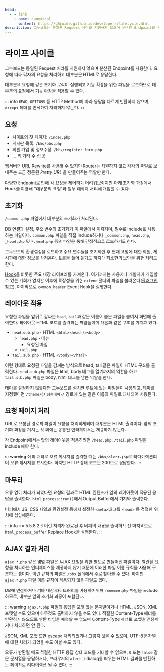 ```yaml
---
head:
  - - link
    - name: canonical
      content: https://g5guide.github.io/developers/lifecycle.html
description: 그누보드는 통일된 Request 처리를 지원하지 않으며 분산된 Endpoint를 사용한다. 요청에 따라 각자의 요청을 처리하고 대부분은 HTML로 응답한다. 대부분의 요청에 같은 초기화 로직이 실행되고 기능 확장을 위한 파일을 로드하므로 대부분의 요청에서 기능 확장을 적용할 수 있다.
---
```


# 라이프 사이클

그누보드는 통일된 Request 처리를 지원하지 않으며 분산된 Endpoint를 사용한다. 요청에 따라 각자의 요청을 처리하고 대부분은 HTML로 응답한다.

대부분의 요청에 같은 초기화 로직이 실행되고 기능 확장을 위한 파일을 로드하므로 대부분의 요청에서 기능 확장을 적용할 수 있다.

::: info
`HEAD`, `OPTIONS` 등 HTTP Method에 따라 응답을 다르게 반환하지 않으며, `Accept` 헤더를 인식하여 처리하지 않는다.
:::

## 요청

- 사이트의 첫 페이지: `/index.php`
- 게시판 목록: `/bbs/bbs.php`
- 회원 가입 및 정보수정: `/bbs/register_form.php`
- ... 외 기타 수 십 곳

웹서버의 [URL Rewrite](/developers/path_and_url)를 사용할 수 있지만 Router는 지원하지 않고 각각의 파일로 보내주는 조금 정돈된 _Pretty URL_ 을 만들어주는 역할만 한다.

다양한 Endpoint로 인해 각 요청을 제어하기 어려워보이지만 아래 초기화 과정에서 Hook을 이용해 "대부분의 요청"과 일부 데이터 처리에 개입할 수 있다.

## 초기화

`/common.php` 파일에서 대부분의 초기화가 처리된다.

DB 연결과 설정, 주요 변수의 초기화가 이 파일에서 이뤄지며, 필수로 include로 사용하는 파일이다. `common.php` 파일을 직접 include하거나 `_common.php`, `head.php`, `_head.php` 및 `*.head.php` 등의 파일을 통해 간접적으로 로드하기도 한다.

그누보드의 환경설정을 로드하고 주요 변수들을 초기화한 후 현재 요청에 대한 회원, 게시판에 대한 정보를 가져온다. [트롤을 풀어 놓기](/developers/polluted_variables)도 하지만 최소한의 보안을 위한 처리도 한다.

[Hook](/developers/hook)을 비롯한 주요 내장 라이브러를 가져온다. 여기까지는 사용자나 개발자가 개입할 수 있는 기회가 없지만 이후에 확장성을 위한 `extend` 폴더의 파일을 불러온다([플러그인](/developers/make_plugin) 참고). 마지막으로 `common_header` Event Hook을 실행한다.

## 레이아웃 적용

요청한 파일을 앞뒤로 감싸는 `head`, `tail`과 같은 이름이 붙은 파일을 붙여서 화면에 출력한다. 레이아웃 HTML 코드를 출력하는 파일들이며 다음과 같은 구조를 가지고 있다.

- `head.sub.php` - HTML `<html><head /><body>`
  - `head.php` - 메뉴
    - 요청된 파일
  - `tail.php`
- `tail.sub.php` - HTML `</body></html>`

이런 형태로 요청된 파일을 감싸는 방식으로 head, tail 같은 파일이 HTML 구조를 출력한다. `head.sub.php` 파일은 html, body 태그를 열기까지의 역할을 하고 `tail.sub.php` 파일은 body, html 태그를 닫는 역할을 한다.

테마를 설정하지 않았다면 그누보드를 설치한 루트에 있는 파일들이 사용되고, 테마를 지정했다면 `/theme/{지정한테마}/` 경로에 있는 같은 이름의 파일로 대체되어 사용된다.

## 요청 페이지 처리

URL로 요청된 경로의 파일이 요청을 처리하게되며 대부분은 HTML 출력이다.
앞의 초기화 과정을 거치는 것 외에는 공통된 인터페이스는 제공하지 않는다.

각 Endpoint에서는 앞의 레이아웃을 적용하려면 `/head.php`, `/tail.php` 파일을 include 해야 한다.

::: warning
예외 처리로 오류 메시지를 출력할 때는 `/bbs/alert.php`로 리다이렉션되어 오류 메시지를 표시한다.
하지만 HTTP 상태 코드는 200으로 응답한다.
:::

## 마무리

오류 없이 처리가 되었다면 요청의 결과로 HTML 컨텐츠가 앞의 레이아웃이 적용된 응답을 출력한다. `html_process::run()`에서 Output Buffer에서 가져와 출력한다.

버퍼에서 JS, CSS 파일과 환경설정 등에서 설정한 `<meta>`태그를 `<head>` 등 적절한 위치에 삽입해준다.

::: info >= 5.5.8.2.6
이런 처리가 완료된 후 버퍼의 내용을 출력하기 전 마지막으로 `html_process_buffer` Replace Hook을 실행한다.
:::

## AJAX 결과 처리

`ajax.*.php` 같은 몇몇 파일은 AJAX 요청을 위한 별도로 만들어진 파일이다. 일관된 요청을 처리하는 인터페이스를 제공하지 않기 때문에 이러한 파일 이름 규칙을 사용해 구분하는 셈이다. 이런 규칙의 파일은 `/bbs` 폴더에서 주로 찾아볼 수 있다. 하지만 `ajax.*.php` 파일 이름 규칙이 적용되지 않은 파일도 있다.

DB에 연결하거나 기타 내장 라이브러리를 사용하기위해 `/common.php` 파일을 include 하므로, 대부분 앞의 초기화 과정이 포함된다.

::: warning
`ajax.*.php` 파일의 응답은 포맷 없는 문자열이거나 HTML, JSON, XML 포맷일 수도 있으며 아무것도 출력하지 않을 수도 있다. 적절한 Content-Type 헤더를 반환하지 않으므로 반환 타입을 예측할 수 없으며 Content-Type 헤더로 포맷을 검증하거나 처리하면 안 된다.

JSON, XML 포맷 또한 escape 처리되었거나 그렇지 않을 수 있으며, UTF-8 문자열에 대한 처리가 되었을 수도 아닐 수도 있다.

오류가 반환될 때도 적절한 HTTP 응답 상태 코드를 기대할 수 없으며, `0` 또는 `false` 같은 문자열을 응답하거나, 브라우저의 `alert()` dialog를 띄우는 HTML 결과를 반환하는 페이지로 리다이렉션 될 수 있다.
:::
